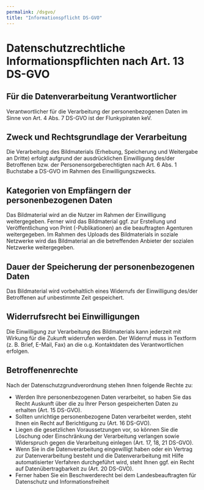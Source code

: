 ```yaml
---
permalink: /dsgvo/
title: "Informationspflicht DS-GVO"
---
```

# Datenschutzrechtliche Informationspflichten nach Art. 13 DS-GVO

## Für die Datenverarbeitung Verantwortlicher
Verantwortlicher für die Verarbeitung der personenbezogenen Daten im Sinne von Art. 4 Abs. 7 DS-GVO ist der Flunkypiraten keV.

## Zweck und Rechtsgrundlage der Verarbeitung
Die Verarbeitung des Bildmaterials (Erhebung, Speicherung und Weitergabe an Dritte) erfolgt aufgrund der ausdrücklichen Einwilligung des/der Betroffenen bzw. der Personensorgeberechtigten nach Art. 6 Abs. 1 Buchstabe a DS-GVO im Rahmen des Einwilligungszwecks. 

## Kategorien von Empfängern der personenbezogenen Daten
Das Bildmaterial wird an die Nutzer im Rahmen der Einwilligung weitergegeben. Ferner wird das Bildmaterial ggf. zur Erstellung und Veröffentlichung von Print (-Publikationen) an die beauftragten Agenturen weitergegeben. Im Rahmen des Uploads des Bildmaterials in soziale Netzwerke wird das Bildmaterial an die betreffenden Anbieter der sozialen Netzwerke weitergegeben. 

## Dauer der Speicherung der personenbezogenen Daten
Das Bildmaterial wird vorbehaltlich eines Widerrufs der Einwilligung des/der Betroffenen auf unbestimmte Zeit gespeichert. 

## Widerrufsrecht bei Einwilligungen
Die Einwilligung zur Verarbeitung des Bildmaterials kann jederzeit mit Wirkung für die Zukunft widerrufen werden. Der Widerruf muss in Textform (z. B. Brief, E-Mail, Fax) an die o.g. Kontaktdaten des Verantwortlichen erfolgen. 

## Betroffenenrechte
Nach der Datenschutzgrundverordnung stehen Ihnen folgende Rechte zu: 
- Werden Ihre personenbezogenen Daten verarbeitet, so haben Sie das Recht Auskunft über die zu Ihrer Person gespeicherten Daten zu erhalten (Art. 15 DS-GVO).
-	Sollten unrichtige personenbezogene Daten verarbeitet werden, steht Ihnen ein Recht auf Berichtigung zu (Art. 16 DS-GVO).
-	Liegen die gesetzlichen Voraussetzungen vor, so können Sie die Löschung oder Einschränkung der Verarbeitung verlangen sowie Widerspruch gegen die Verarbeitung einlegen (Art. 17, 18, 21 DS-GVO).
-	Wenn Sie in die Datenverarbeitung eingewilligt haben oder ein Vertrag zur Datenverarbeitung besteht und die Datenverarbeitung mit Hilfe automatisierter Verfahren durchgeführt wird, steht Ihnen ggf. ein Recht auf Datenübertragbarkeit zu (Art. 20 DS-GVO).
-	Ferner haben Sie ein Beschwerderecht bei dem Landesbeauftragten für Datenschutz und Informationsfreiheit 
